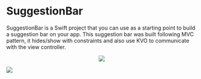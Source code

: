 # SuggestionBar
SuggestionBar is a Swift project that you can use as a starting point to build a suggestion bar on your app. This suggestion bar was built following MVC pattern, it hides/show with constraints and also use KVO to communicate with the view controller.

<p align="center">
<a href="https://giphy.com/gifs/fx4TIxprY1dynUckyr"><img src="https://media.giphy.com/media/fx4TIxprY1dynUckyr/giphy.gif" title=" "/></a>
</p>

![](https://media.giphy.com/media/fx4TIxprY1dynUckyr/giphy.gif)

